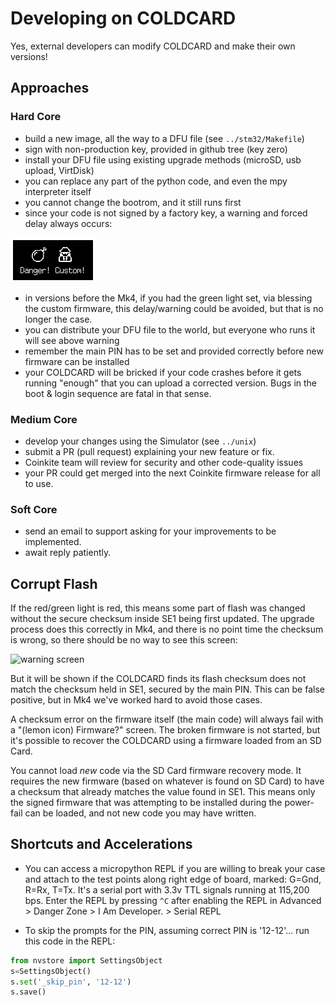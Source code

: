 # Developing on COLDCARD

Yes, external developers can modify COLDCARD and make their own versions!

## Approaches

### Hard Core

- build a new image, all the way to a DFU file (see `../stm32/Makefile`)
- sign with non-production key, provided in github tree (key zero)
- install your DFU file using existing upgrade methods (microSD, usb upload, VirtDisk)
- you can replace any part of the python code, and even the mpy interpreter itself
- you cannot change the bootrom, and it still runs first
- since your code is not signed by a factory key, a warning and forced delay always occurs:

![custom warning screen](dev-custom.png)

- in versions before the Mk4, if you had the green light set, via blessing the custom firmware,
  this delay/warning could be avoided, but that is no longer the case.
- you can distribute your DFU file to the world, but everyone who runs it will see above warning
- remember the main PIN has to be set and provided correctly before new firmware can be installed
- your COLDCARD will be bricked if your code crashes before it gets running "enough" that you
  can upload a corrected version. Bugs in the boot & login sequence are fatal in that sense.

### Medium Core

- develop your changes using the Simulator (see `../unix`)
- submit a PR (pull request) explaining your new feature or fix.
- Coinkite team will review for security and other code-quality issues
- your PR could get merged into the next Coinkite firmware release for all to use.

### Soft Core

- send an email to support asking for your improvements to be implemented.
- await reply patiently.

## Corrupt Flash

If the red/green light is red, this means some part of flash was
changed without the secure checksum inside SE1 being first updated.
The upgrade process does this correctly in Mk4, and there is no
point time the checksum is wrong, so there should be no way to see this
screen:

![warning screen](dev-warning.png)

But it will be shown if the COLDCARD finds its flash checksum does
not match the checksum held in SE1, secured by the main PIN. This
can be false positive, but in Mk4 we've worked hard to avoid those cases.

A checksum error on the firmware itself (the main code) will always
fail with a "(lemon icon) Firmware?" screen. The broken firmware is not
started, but it's possible to recover the COLDCARD using a firmware loaded
from an SD Card.

You cannot load *new* code via the SD Card firmware recovery mode.
It requires the new firmware (based on whatever is found on SD Card)
to have a checksum that already matches the value found in SE1.
This means only the signed firmware that was attempting to be
installed during the power-fail can be loaded, and not new code you
may have written.


## Shortcuts and Accelerations

- You can access a micropython REPL if you are willing to break your case
  and attach to the test points along right edge of board, marked: G=Gnd, R=Rx, T=Tx.
  It's a serial port with 3.3v TTL signals running
  at 115,200 bps. Enter the REPL by pressing `^C` after enabling the REPL in
  Advanced > Danger Zone > I Am Developer. > Serial REPL

- To skip the prompts for the PIN, assuming correct PIN is '12-12'... run this code
  in the REPL:

```python
from nvstore import SettingsObject
s=SettingsObject()
s.set('_skip_pin', '12-12')
s.save()
```

